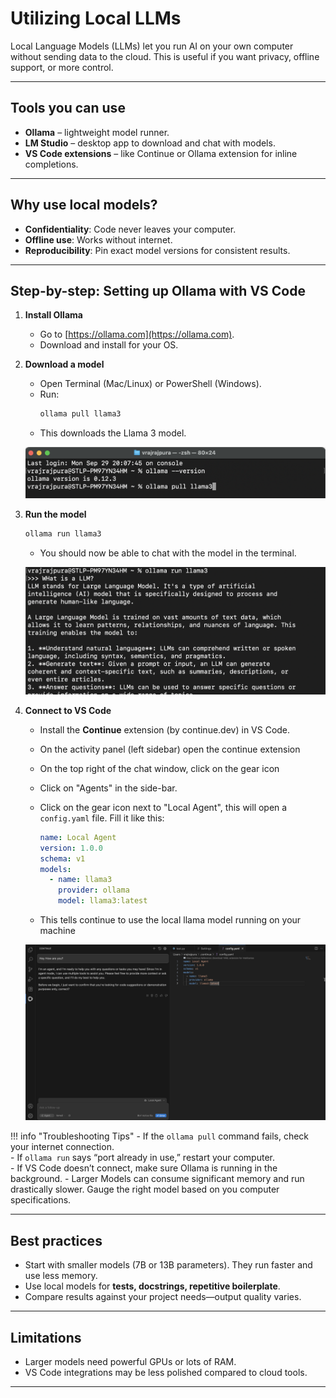 # Utilizing Local LLMs

Local Language Models (LLMs) let you run AI on your own computer without sending data to the cloud. This is useful if you want privacy, offline support, or more control.

---

## Tools you can use

- **Ollama** – lightweight model runner.  
- **LM Studio** – desktop app to download and chat with models.  
- **VS Code extensions** – like Continue or Ollama extension for inline completions.  

---

## Why use local models?

- **Confidentiality**: Code never leaves your computer.  
- **Offline use**: Works without internet.  
- **Reproducibility**: Pin exact model versions for consistent results.  

---

## Step-by-step: Setting up Ollama with VS Code

1. **Install Ollama**  
    - Go to [https://ollama.com](https://ollama.com).  
    - Download and install for your OS.  


2. **Download a model**  
    - Open Terminal (Mac/Linux) or PowerShell (Windows).  
    - Run:  
      ```bash
      ollama pull llama3
      ```
    - This downloads the Llama 3 model.  

    ![ollama pull command](../../assets/images/ollama%20pull%20command.png)

3. **Run the model**  
      ```bash
      ollama run llama3
      ```

      - You should now be able to chat with the model in the terminal.  

      ![Screenshot of a conversation with llama3 in terminal](../../assets/images/Locall%20LLM%20terminal.png)


4. **Connect to VS Code**  

    - Install the **Continue** extension (by continue.dev) in VS Code.  
    - On the activity panel (left sidebar) open the continue extension
    - On the top right of the chat window, click on the gear icon
    - Click on "Agents" in the side-bar.
    - Click on the gear icon next to "Local Agent", this will open a `config.yaml` file. Fill it like this:


      ```yaml
      name: Local Agent
      version: 1.0.0
      schema: v1
      models:
        - name: llama3
          provider: ollama
          model: llama3:latest
      ```

    - This tells continue to use the local llama model running on your machine

    ![Continue running on local llama mode](../../assets/images/Continue%20Local%20LLM.png)

!!! info "Troubleshooting Tips"
    - If the `ollama pull` command fails, check your internet connection.  
    - If `ollama run` says “port already in use,” restart your computer.  
    - If VS Code doesn’t connect, make sure Ollama is running in the background. 
    - Larger Models can consume significant memory and run drastically slower. Gauge the right model based on you computer specifications.

---

## Best practices

- Start with smaller models (7B or 13B parameters). They run faster and use less memory.  
- Use local models for **tests, docstrings, repetitive boilerplate**.  
- Compare results against your project needs—output quality varies.  

---

## Limitations

- Larger models need powerful GPUs or lots of RAM.  
- VS Code integrations may be less polished compared to cloud tools.  

---
